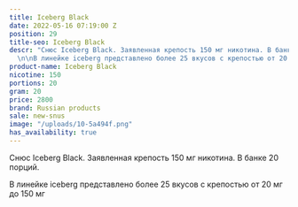 ```yaml
---
title: Iceberg Black
date: 2022-05-16 07:19:00 Z
position: 29
title-seo: Iceberg Black
descr: "Снюс Iceberg Black. Заявленная крепость 150 мг никотина. В банке 20 порций.
  \n\nВ линейке iceberg представлено более 25 вкусов с крепостью от 20 мг до 150 мг\n"
product-name: Iceberg Black
nicotine: 150
portions: 20
gram: 20
price: 2800
brand: Russian products
sale: new-snus
image: "/uploads/10-5a494f.png"
has_availability: true
---
```


Снюс Iceberg Black. Заявленная крепость 150 мг никотина. В банке 20 порций. 

В линейке iceberg представлено более 25 вкусов с крепостью от 20 мг до 150 мг
